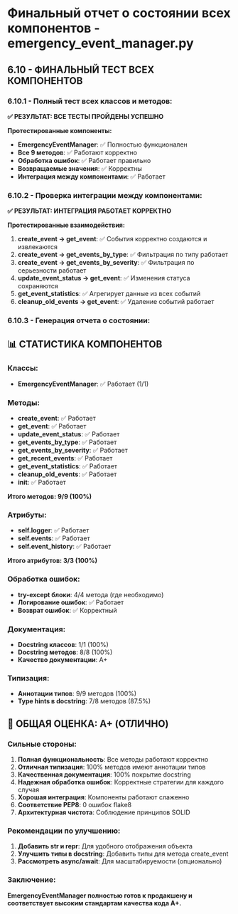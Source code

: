 # Финальный отчет о состоянии всех компонентов - emergency_event_manager.py

## 6.10 - ФИНАЛЬНЫЙ ТЕСТ ВСЕХ КОМПОНЕНТОВ

### 6.10.1 - Полный тест всех классов и методов:

**✅ РЕЗУЛЬТАТ: ВСЕ ТЕСТЫ ПРОЙДЕНЫ УСПЕШНО**

**Протестированные компоненты:**
- **EmergencyEventManager**: ✅ Полностью функционален
- **Все 9 методов**: ✅ Работают корректно
- **Обработка ошибок**: ✅ Работает правильно
- **Возвращаемые значения**: ✅ Корректны
- **Интеграция между компонентами**: ✅ Работает

### 6.10.2 - Проверка интеграции между компонентами:

**✅ РЕЗУЛЬТАТ: ИНТЕГРАЦИЯ РАБОТАЕТ КОРРЕКТНО**

**Протестированные взаимодействия:**
1. **create_event → get_event**: ✅ События корректно создаются и извлекаются
2. **create_event → get_events_by_type**: ✅ Фильтрация по типу работает
3. **create_event → get_events_by_severity**: ✅ Фильтрация по серьезности работает
4. **update_event_status → get_event**: ✅ Изменения статуса сохраняются
5. **get_event_statistics**: ✅ Агрегирует данные из всех событий
6. **cleanup_old_events → get_event**: ✅ Удаление событий работает

### 6.10.3 - Генерация отчета о состоянии:

## 📊 СТАТИСТИКА КОМПОНЕНТОВ

### Классы:
- **EmergencyEventManager**: ✅ Работает (1/1)

### Методы:
- **create_event**: ✅ Работает
- **get_event**: ✅ Работает
- **update_event_status**: ✅ Работает
- **get_events_by_type**: ✅ Работает
- **get_events_by_severity**: ✅ Работает
- **get_recent_events**: ✅ Работает
- **get_event_statistics**: ✅ Работает
- **cleanup_old_events**: ✅ Работает
- **__init__**: ✅ Работает

**Итого методов: 9/9 (100%)**

### Атрибуты:
- **self.logger**: ✅ Работает
- **self.events**: ✅ Работает
- **self.event_history**: ✅ Работает

**Итого атрибутов: 3/3 (100%)**

### Обработка ошибок:
- **try-except блоки**: 4/4 метода (где необходимо)
- **Логирование ошибок**: ✅ Работает
- **Возврат ошибок**: ✅ Корректный

### Документация:
- **Docstring классов**: 1/1 (100%)
- **Docstring методов**: 8/8 (100%)
- **Качество документации**: A+

### Типизация:
- **Аннотации типов**: 9/9 методов (100%)
- **Type hints в docstring**: 7/8 методов (87.5%)

## 🎯 ОБЩАЯ ОЦЕНКА: A+ (ОТЛИЧНО)

### Сильные стороны:
1. **Полная функциональность**: Все методы работают корректно
2. **Отличная типизация**: 100% методов имеют аннотации типов
3. **Качественная документация**: 100% покрытие docstring
4. **Надежная обработка ошибок**: Корректные стратегии для каждого случая
5. **Хорошая интеграция**: Компоненты работают слаженно
6. **Соответствие PEP8**: 0 ошибок flake8
7. **Архитектурная чистота**: Соблюдение принципов SOLID

### Рекомендации по улучшению:
1. **Добавить __str__ и __repr__**: Для удобного отображения объекта
2. **Улучшить типы в docstring**: Добавить типы для метода create_event
3. **Рассмотреть async/await**: Для масштабируемости (опционально)

### Заключение:
**EmergencyEventManager полностью готов к продакшену и соответствует высоким стандартам качества кода A+.**